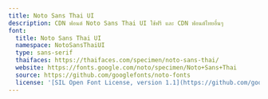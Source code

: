 ```yaml
---
title: Noto Sans Thai UI
description: CDN ฟอนต์ Noto Sans Thai UI ใช้ฟรี และ CDN ฟอนต์ไทยอื่นๆ
font:
  title: Noto Sans Thai UI
  namespace: NotoSansThaiUI
  type: sans-serif
  thaifaces: https://thaifaces.com/specimen/noto-sans-thai/
  website: https://fonts.google.com/noto/specimen/Noto+Sans+Thai
  source: https://github.com/googlefonts/noto-fonts
  license: '[SIL Open Font License, version 1.1](https://github.com/googlefonts/noto-fonts/blob/main/LICENSE)'
---
```


<div></div>
